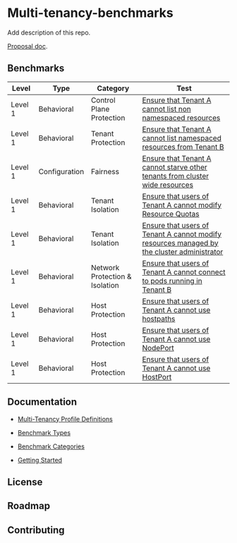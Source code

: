 # Multi-tenancy-benchmarks

Add description of this repo. 

[Proposal doc](https://docs.google.com/document/d/1O-G8jEpiJxOeYx9Pd2OuOSb8859dTRNmgBC5gJv0krE/edit?usp=sharing).

## Benchmarks
|    Level <img width=30/>    |       Type              |        Category     |             Test              |
|---------------------------------|--------------------------------|-------------------------|---------------------------|
|   Level 1     |     Behavioral    |  Control Plane Protection  |  [Ensure that Tenant A cannot list non namespaced resources](e2e/tests/tenantaccess)|
|   Level 1     |     Behavioral    |  Tenant Protection  |  [Ensure that Tenant A cannot list namespaced resources from Tenant B](e2e/tests/tenantprotection)|
|   Level 1     |     Configuration    |  Fairness  |  [Ensure that Tenant A cannot starve other tenants from cluster wide resources](e2e/tests/resourcequotas)|
|   Level 1     |     Behavioral    |  Tenant Isolation  |  [Ensure that users of Tenant A cannot modify Resource Quotas](e2e/tests/modify_resourcequotas)|
|   Level 1     |     Behavioral    |  Tenant Isolation  |  [Ensure that users of Tenant A cannot modify resources managed by the cluster administrator](e2e/tests/modify_admin_resource/README.md)|
|   Level 1     |     Behavioral    |  Network Protection & Isolation  |  [Ensure that users of Tenant A cannot connect to pods running in Tenant B](e2e/tests/network_isolation)|
|   Level 1     |     Behavioral    |  Host Protection  |  [Ensure that users of Tenant A cannot use hostpaths](e2e/tests/deny_hostpaths)|
|   Level 1     |     Behavioral    |  Host Protection  |  [Ensure that users of Tenant A cannot use NodePort](e2e/tests/deny_nodeports)|
|   Level 1     |     Behavioral    |  Host Protection  |  [Ensure that users of Tenant A cannot use HostPort](e2e/tests/deny_hostports/README.md)|


## Documentation
- [Multi-Tenancy Profile Definitions](documentation/definitions.md)

- [Benchmark Types](documentation/types.md)

- [Benchmark Categories](documentation/catagories.md)

- [Getting Started](documentation/run.md)

## License

## Roadmap

## Contributing